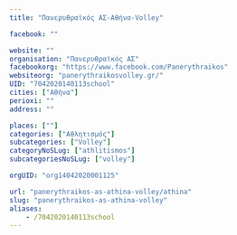 ```yaml
---
title: "Πανερυθραϊκός ΑΣ-Αθήνα-Volley"

facebook: ""

website: ""
organisation: "Πανερυθραϊκός ΑΣ"
facebookorg: "https://www.facebook.com/Panerythraikos"
websiteorg: "panerythraikosvolley.gr/"
UID: "7042020140113school"
cities: ["Αθήνα"]
perioxi: ""
address: ""

places: [""]
categories: ["Αθλητισμός"]
subcategories: ["Volley"]
categoryNoSLug: ["athlitismos"]
subcategoriesNoSLug: ["volley"]

orgUID: "org14042020001125"

url: "panerythraikos-as-athina-volley/athina"
slug: "panerythraikos-as-athina-volley"
aliases:
    - /7042020140113school
---
```





